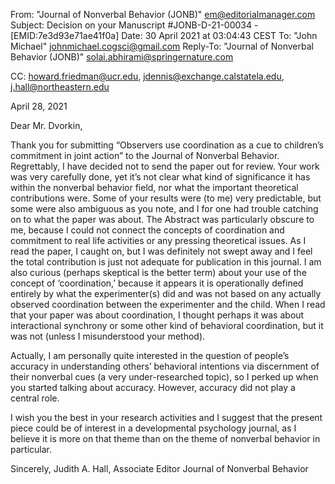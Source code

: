 From: "Journal of Nonverbal Behavior (JONB)" <em@editorialmanager.com>
Subject: Decision on your Manuscript #JONB-D-21-00034 - [EMID:7e3d93e71ae41f0a]
Date: 30 April 2021 at 03:04:43 CEST
To: "John Michael" <johnmichael.cogsci@gmail.com>
Reply-To: "Journal of Nonverbal Behavior (JONB)" <solai.abhirami@springernature.com>

CC: howard.friedman@ucr.edu, jdennis@exchange.calstatela.edu, j.hall@northeastern.edu

April 28, 2021

Dear Mr. Dvorkin,

Thank you for submitting “Observers use coordination as a cue to children’s commitment in joint action” to the Journal of Nonverbal Behavior. Regrettably, I have decided not to send the paper out for review. Your work was very carefully done, yet it’s not clear what kind of significance it has within the nonverbal behavior field, nor what the important theoretical contributions were. Some of your results were (to me) very predictable, but some were also ambiguous as you note, and I for one had trouble catching on to what the paper was about. The Abstract was particularly obscure to me, because I could not connect the concepts of coordination and commitment to real life activities or any pressing theoretical issues. As I read the paper, I caught on, but I was definitely not swept away and I feel the total contribution is just not adequate for publication in this journal. I am also curious (perhaps skeptical is the better term) about your use of the concept of ‘coordination,’
because it appears it is operationally defined entirely by what the experimenter(s) did and was not based on any actually observed coordination between the experimenter and the child. When I read that your paper was about coordination, I thought perhaps it was about interactional synchrony or some other kind of behavioral coordination, but it was not (unless I misunderstood your method).

Actually, I am personally quite interested in the question of people’s accuracy in understanding others’ behavioral intentions via discernment of their nonverbal cues (a very under-researched topic), so I perked up when you started talking about accuracy. However, accuracy did not play a central role.

I wish you the best in your research activities and I suggest that the present piece could be of interest in a developmental psychology journal, as I believe it is more on that theme than on the theme of nonverbal behavior in particular.

Sincerely,
Judith A. Hall, Associate Editor
Journal of Nonverbal Behavior